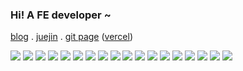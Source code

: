 <h3>
  Hi! A FE developer ~ 
</h3>


<!-- ======================================= -->

<a target="_blank" href="https://sunzy.fun">blog</a>  .
<a target="_blank" href="https://juejin.cn/user/1838039175009038">juejin</a>  .
<a target="_blank" href="https://joisun.github.io/">git page</a> (<a target="_blank" href="https://jaycethanks-github-io.vercel.app">vercel</a>)


<!-- ======================================= -->

![](https://img.shields.io/badge/-Nodejs-43853d?style=flat-square&logo=Node.js&logoColor=white) ![](https://img.shields.io/badge/-JavaScript-e5cd0c?style=flat-square&logo=JavaScript&labelColor=f7df1e&logoColor=000) ![](https://img.shields.io/badge/-TypeScript-3178C6?style=flat-square&logo=TypeScript&logoColor=white&color=blue) ![](https://img.shields.io/badge/-Vue.js-29beb0?style=flat-square&logo=vue.js&labelColor=ffffff&color=4FC08D) ![](https://img.shields.io/badge/-React-29beb0?style=flat-square&logo=React&labelColor=ffffff&color=61DAFB) ![](https://img.shields.io/badge/-WebPack-1C78C0?style=flat-square&logo=WebPack&logoColor=white) ![](https://img.shields.io/badge/-Electron-white?style=flat-square&logo=electron&logoColor=white&color=47848F) ![](https://img.shields.io/badge/-Three.js-000000?style=flat-square&logo=Three.js) ![](https://img.shields.io/badge/-MiniProgram-008000?style=flat-square&logo=WeChat&labelColor=fff&color=07C160) ![](https://img.shields.io/badge/-NPM-CB3837?style=flat-square&logo=npm&logoColor=white) ![](https://img.shields.io/badge/-Github_Actions-2088FF?style=flat-square&logo=github-actions&logoColor=white) ![](https://img.shields.io/badge/-Tampermonkey-black?style=flat-square&logo=Tampermonkey&labelColor=black&color=00485B) ![](https://img.shields.io/badge/-MySQL-white?style=flat-square&logo=MySQL&logoColor=white&color=4479a1&labelColor=4479A1) ![](https://img.shields.io/badge/-CodePen-white?style=flat-square&logo=CodePen&logoColor=white&color=000) ![](https://img.shields.io/badge/-Docker-white?style=flat-square&logo=Docker&labelColor=2496ED&color=2496ED&logoColor=white) ![](https://img.shields.io/badge/-Bilibili-white?style=flat-square&logo=Bilibili&labelColor=00A1D6&logoColor=white) ![](https://img.shields.io/badge/-Red%20Hat-43853d?style=flat-square&logo=RedHat&logoColor=ef0000&color=000) ![](https://img.shields.io/badge/-Ubuntu-43853d?style=flat-square&logo=Ubuntu&logoColor=white&color=e86e1f)

<!-- ======================================= -->



  <img align="right" height="1" src="https://count.getloli.com/get/@:jaycethanks?theme=rule34" alt="Jayce" />

 <!-- <img align="right"  src="https://github-readme-stats.vercel.app/api/top-langs/?username=joisun&layout=compact" /> -->
